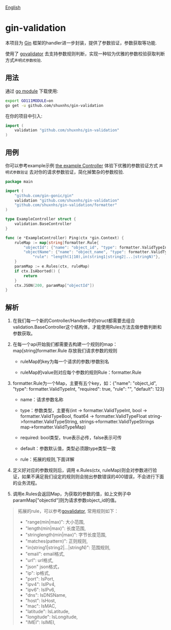 [English](README.md)
# gin-validation

本项目为 [Gin](https://github.com/gin-gonic/gin) 框架的handler进一步封装，提供了参数验证，参数获取等功能.

使用了 [govalidator](https://github.com/asaskevich/govalidator) 去支持参数规则判断，实现一种较为优雅的参数校验获取判断方式`声明式参数校验`.


## 用法

通过 [go module](https://blog.golang.org/using-go-modules) 下载使用:

```sh
export GO111MODULE=on
go get -u github.com/shuxnhs/gin-validation
```

在你的项目中引入:

```go
import (
    validation "github.com/shuxnhs/gin-validation"
)
```


## 用例

你可以参考example示例 [the example Controller](example/exampleController.go) 体验下优雅的参数验证方式 `声明式参数验证` 去对你的请求参数验证，简化掉繁杂的参数校验.

[embedmd]:# (example/exampleController.go go)
```go
package main

import (
	"github.com/gin-gonic/gin"
	validation "github.com/shuxnhs/gin-validation"
	"github.com/shuxnhs/gin-validation/formatter"
)

type ExampleController struct {
	validation.BaseController
}

func (e *ExampleController) Ping(ctx *gin.Context) {
	ruleMap := map[string]formatter.Rule{
		"objectId": {"name": "object_id", "type": formatter.ValidTypeInt, "required": true, "rule": "", "default": 123},
		"objectName": {"name": "object_name", "type": formatter.ValidTypeString, "required": true,
			"rule": "length(1|10),in(string1|string2|...|stringN)"},
	}
	paramMap := e.Rules(ctx, ruleMap)
	if ctx.IsAborted() {
		return
	}
	ctx.JSON(200, paramMap["objectId"])
}
```


## 解析

1. 在我们每一个新的Controller/Handler中的struct都需要去组合validation.BaseController这个结构体，才能使用Rules方法去做参数判断和参数获取。

2. 在每一个api开始我们都需要去构建一个规则的map：map[string]formatter.Rule 存放我们请求参数的规则
    
    + ruleMap的key为每一个请求的参数/参数别名
    
    + ruleMap的value则对应每个参数的规则Rule：formatter.Rule
    
3. formatter.Rule为一个Map，主要有五个key，如：{"name": "object_id", "type": formatter.ValidTypeInt, "required": true, "rule": "", "default": 123}
    
    + name：请求参数名称
    
    + type：参数类型，主要有(int -> formatter.ValidTypeInt, bool -> formatter.ValidTypeBool, float64 -> formatter.ValidTypeFloat
                         string->formatter.ValidTypeString,  strings->formatter.ValidTypeStrings map->formatter.ValidTypeMap)
    
    + required: bool类型，true表示必传，false表示可传
    
    + default：参数默认值，类型必须跟type类型一致
    
    + rule：拓展的规则,下面详解
    
4. 定义好对应的参数规则后，调用 e.Rules(ctx, ruleMap)则会对参数进行验证，如果不满足我们设定的规则则会抛出参数错误的400错误，不会进行下面的业务流程。

5. 调用e.Rules会返回Map，为获取的参数的值，如上文例子中paramMap["objectId"]则为请求参数object_id的值。



> 拓展的rule，可以参考[govalidator](https://github.com/asaskevich/govalidator), 常用规则如下：
> + "range(min|max)":         大小范围,
> + "length(min|max)":        长度范围,
> + "stringlength(min|max)":  字节长度范围,
> + "matches(pattern)":       正则规则,
> + "in(string1|string2|...|stringN)": 范围规则,
> + "email":  email格式,
> + "url":    url格式,
> + "json"    json格式，
> + "ip":     ip格式,
> + "port":   IsPort,
> + "ipv4":   IsIPv4,
> + "ipv6":   IsIPv6,
> + "dns":    IsDNSName,
> + "host":   IsHost,
> + "mac":    IsMAC,
> + "latitude":   IsLatitude,
> + "longitude":  IsLongitude,
> + "IMEI":       IsIMEI,